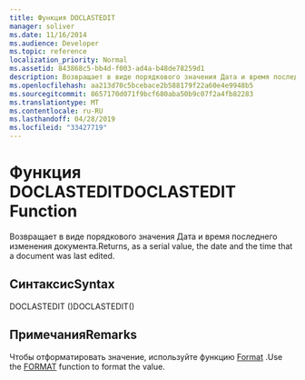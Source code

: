 ```yaml
---
title: Функция DOCLASTEDIT
manager: soliver
ms.date: 11/16/2014
ms.audience: Developer
ms.topic: reference
localization_priority: Normal
ms.assetid: 843868c5-bb4d-f003-ad4a-b48de78259d1
description: Возвращает в виде порядкового значения Дата и время последнего изменения документа.
ms.openlocfilehash: aa213d70c5bcebace2b588179f22a60e4e9948b5
ms.sourcegitcommit: 8657170d071f9bcf680aba50b9c07f2a4fb82283
ms.translationtype: MT
ms.contentlocale: ru-RU
ms.lasthandoff: 04/28/2019
ms.locfileid: "33427719"
---
```

# <a name="doclastedit-function"></a><span data-ttu-id="9f375-103">Функция DOCLASTEDIT</span><span class="sxs-lookup"><span data-stu-id="9f375-103">DOCLASTEDIT Function</span></span>

<span data-ttu-id="9f375-104">Возвращает в виде порядкового значения Дата и время последнего изменения документа.</span><span class="sxs-lookup"><span data-stu-id="9f375-104">Returns, as a serial value, the date and the time that a document was last edited.</span></span>
  
## <a name="syntax"></a><span data-ttu-id="9f375-105">Синтаксис</span><span class="sxs-lookup"><span data-stu-id="9f375-105">Syntax</span></span>

<span data-ttu-id="9f375-106">DOCLASTEDIT ()</span><span class="sxs-lookup"><span data-stu-id="9f375-106">DOCLASTEDIT()</span></span>
  
## <a name="remarks"></a><span data-ttu-id="9f375-107">Примечания</span><span class="sxs-lookup"><span data-stu-id="9f375-107">Remarks</span></span>

<span data-ttu-id="9f375-108">Чтобы отформатировать значение, используйте функцию [Format](format-function.md) .</span><span class="sxs-lookup"><span data-stu-id="9f375-108">Use the [FORMAT](format-function.md) function to format the value.</span></span> 
  

